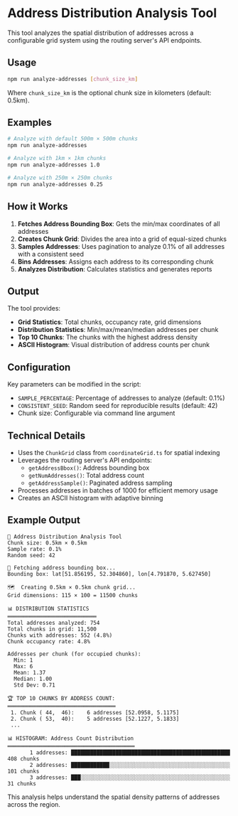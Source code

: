 # Address Distribution Analysis Tool

This tool analyzes the spatial distribution of addresses across a configurable grid system using the routing server's API endpoints.

## Usage

```bash
npm run analyze-addresses [chunk_size_km]
```

Where `chunk_size_km` is the optional chunk size in kilometers (default: 0.5km).

## Examples

```bash
# Analyze with default 500m × 500m chunks
npm run analyze-addresses

# Analyze with 1km × 1km chunks
npm run analyze-addresses 1.0

# Analyze with 250m × 250m chunks
npm run analyze-addresses 0.25
```

## How it Works

1. **Fetches Address Bounding Box**: Gets the min/max coordinates of all addresses
2. **Creates Chunk Grid**: Divides the area into a grid of equal-sized chunks
3. **Samples Addresses**: Uses pagination to analyze 0.1% of all addresses with a consistent seed
4. **Bins Addresses**: Assigns each address to its corresponding chunk
5. **Analyzes Distribution**: Calculates statistics and generates reports

## Output

The tool provides:

- **Grid Statistics**: Total chunks, occupancy rate, grid dimensions
- **Distribution Statistics**: Min/max/mean/median addresses per chunk
- **Top 10 Chunks**: The chunks with the highest address density
- **ASCII Histogram**: Visual distribution of address counts per chunk

## Configuration

Key parameters can be modified in the script:

- `SAMPLE_PERCENTAGE`: Percentage of addresses to analyze (default: 0.1%)
- `CONSISTENT_SEED`: Random seed for reproducible results (default: 42)
- Chunk size: Configurable via command line argument

## Technical Details

- Uses the `ChunkGrid` class from `coordinateGrid.ts` for spatial indexing
- Leverages the routing server's API endpoints:
  - `getAddressBbox()`: Address bounding box
  - `getNumAddresses()`: Total address count
  - `getAddressSample()`: Paginated address sampling
- Processes addresses in batches of 1000 for efficient memory usage
- Creates an ASCII histogram with adaptive binning

## Example Output

```
🚀 Address Distribution Analysis Tool
Chunk size: 0.5km × 0.5km
Sample rate: 0.1%
Random seed: 42

📐 Fetching address bounding box...
Bounding box: lat[51.856195, 52.304860], lon[4.791870, 5.627450]

🗺️  Creating 0.5km × 0.5km chunk grid...
Grid dimensions: 115 × 100 = 11500 chunks

📊 DISTRIBUTION STATISTICS
════════════════════════════
Total addresses analyzed: 754
Total chunks in grid: 11,500
Chunks with addresses: 552 (4.8%)
Chunk occupancy rate: 4.8%

Addresses per chunk (for occupied chunks):
  Min: 1
  Max: 6
  Mean: 1.37
  Median: 1.00
  Std Dev: 0.71

🏆 TOP 10 CHUNKS BY ADDRESS COUNT:
══════════════════════════════════
 1. Chunk ( 44,  46):    6 addresses [52.0958, 5.1175]
 2. Chunk ( 53,  40):    5 addresses [52.1227, 5.1833]
 ...

📊 HISTOGRAM: Address Count Distribution
════════════════════════════════════════
       1 addresses: ██████████████████████████████████████████████████  408 chunks
       2 addresses: ████████████░░░░░░░░░░░░░░░░░░░░░░░░░░░░░░░░░░░░░░  101 chunks
       3 addresses: ███░░░░░░░░░░░░░░░░░░░░░░░░░░░░░░░░░░░░░░░░░░░░░░░   31 chunks
```

This analysis helps understand the spatial density patterns of addresses across the region.
